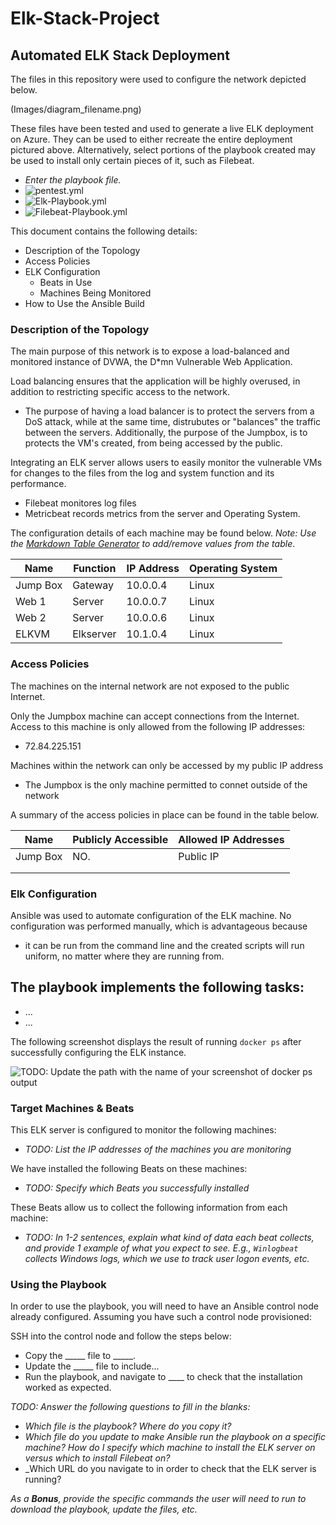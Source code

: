 # Elk-Stack-Project
## Automated ELK Stack Deployment

The files in this repository were used to configure the network depicted below.

(Images/diagram_filename.png)

These files have been tested and used to generate a live ELK deployment on Azure. They can be used to either recreate the entire deployment pictured above. Alternatively, select portions of the playbook created may be used to install only certain pieces of it, such as Filebeat.

  -  _Enter the playbook file._
   - ![pentest.yml](Playbooks/Pentest-Playbook.yml)
   - ![Elk-Playbook.yml](Playbooks/Elk-Playbook.yml)
   - ![Filebeat-Playbook.yml](Filebeat-Playbook.yml)

This document contains the following details:
- Description of the Topology
- Access Policies
- ELK Configuration
  - Beats in Use
  - Machines Being Monitored
- How to Use the Ansible Build


### Description of the Topology

The main purpose of this network is to expose a load-balanced and monitored instance of DVWA, the D*mn Vulnerable Web Application.

Load balancing ensures that the application will be highly overused, in addition to restricting specific access to the network.
- The purpose of having a load balancer is to protect the servers from a DoS attack, while at the same time, distrubutes or "balances" the traffic between the servers.  Additionally, the purpose of the Jumpbox, is to protects the VM's created, from being accessed by the public.

Integrating an ELK server allows users to easily monitor the vulnerable VMs for changes to the files from the log and system function and its performance.
- Filebeat monitores log files
- Metricbeat records metrics from the server and Operating System.

The configuration details of each machine may be found below.
_Note: Use the [Markdown Table Generator](http://www.tablesgenerator.com/markdown_tables) to add/remove values from the table_.

| Name     | Function | IP Address | Operating System |
|----------|----------|------------|------------------|
| Jump Box | Gateway  | 10.0.0.4   | Linux            |
| Web 1    | Server   | 10.0.0.7   | Linux            |
| Web 2    | Server   | 10.0.0.6   | Linux            |
| ELKVM    | Elkserver| 10.1.0.4   | Linux            |                  

### Access Policies

The machines on the internal network are not exposed to the public Internet. 

Only the Jumpbox machine can accept connections from the Internet. Access to this machine is only allowed from the following IP addresses:
- 72.84.225.151

Machines within the network can only be accessed by my public IP address
- The Jumpbox is the only machine permitted to connet outside of the network

A summary of the access policies in place can be found in the table below.

| Name     | Publicly Accessible | Allowed IP Addresses |
|----------|---------------------|----------------------|
| Jump Box | NO.                 | Public IP   |
|          |                     |                      |
|          |                     |                      |

### Elk Configuration

Ansible was used to automate configuration of the ELK machine. No configuration was performed manually, which is advantageous because
- it can be run from the command line and the created scripts will run uniform, no matter where they are running from.

The playbook implements the following tasks:
- 
- ...
- ...

The following screenshot displays the result of running `docker ps` after successfully configuring the ELK instance.

![TODO: Update the path with the name of your screenshot of docker ps output](Images/docker_ps_output.png)

### Target Machines & Beats
This ELK server is configured to monitor the following machines:
- _TODO: List the IP addresses of the machines you are monitoring_

We have installed the following Beats on these machines:
- _TODO: Specify which Beats you successfully installed_

These Beats allow us to collect the following information from each machine:
- _TODO: In 1-2 sentences, explain what kind of data each beat collects, and provide 1 example of what you expect to see. E.g., `Winlogbeat` collects Windows logs, which we use to track user logon events, etc._

### Using the Playbook
In order to use the playbook, you will need to have an Ansible control node already configured. Assuming you have such a control node provisioned: 

SSH into the control node and follow the steps below:
- Copy the _____ file to _____.
- Update the _____ file to include...
- Run the playbook, and navigate to ____ to check that the installation worked as expected.

_TODO: Answer the following questions to fill in the blanks:_
- _Which file is the playbook? Where do you copy it?_
- _Which file do you update to make Ansible run the playbook on a specific machine? How do I specify which machine to install the ELK server on versus which to install Filebeat on?_
- _Which URL do you navigate to in order to check that the ELK server is running?

_As a **Bonus**, provide the specific commands the user will need to run to download the playbook, update the files, etc._
